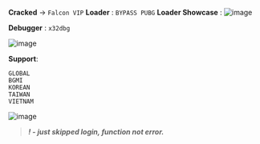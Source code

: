 **Cracked** -> ``Falcon VIP``
**Loader** : ``BYPASS PUBG``
**Loader Showcase** : ![image](https://github.com/i32-Sudo/cracked_stuff/assets/144523366/ee336a32-42ea-48f8-94ff-9d887222c06b)

**Debugger** : ``x32dbg``



![image](https://github.com/i32-Sudo/cracked_stuff/assets/144523366/4e5eea96-eee7-4de6-9989-8fd181bee55d)



**Support**:
```
GLOBAL
BGMI
KOREAN
TAIWAN
VIETNAM
```
![image](https://github.com/i32-Sudo/cracked_stuff/assets/144523366/736cddc5-9cf7-4e97-809b-8719db3bdbee)


> ***! - just skipped login, function not error.***
